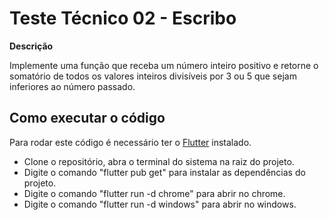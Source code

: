 # Teste Técnico 02 - Escribo

**Descrição**

Implemente uma função que receba um número inteiro positivo e retorne o
somatório de todos os valores inteiros divisíveis por 3 ou 5 que sejam inferiores ao
número passado.

## Como executar o código

Para rodar este código é necessário ter o [Flutter](https://flutter.dev/) instalado.

- Clone o repositório, abra o terminal do sistema na raiz do projeto.
- Digite o comando "flutter pub get" para instalar as dependências do projeto.
- Digite o comando "flutter run -d chrome" para abrir no chrome.
- Digite o comando "flutter run -d windows" para abrir no windows.
